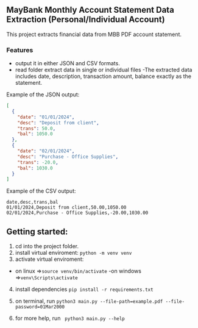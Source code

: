 ## MayBank Monthly Account Statement Data Extraction (Personal/Individual Account)

This project extracts financial data from MBB PDF account statement.

### Features

- output it in either JSON and CSV formats.
- read folder extract data in single or individual files
  -The extracted data includes date, description, transaction amount, balance exactly as the statement.

Example of the JSON output:

```json
[
  {
    "date": "01/01/2024",
    "desc": "Deposit from client",
    "trans": 50.0,
    "bal": 1050.0
  },
  {
    "date": "02/01/2024",
    "desc": "Purchase - Office Supplies",
    "trans": -20.0,
    "bal": 1030.0
  }
]
```

Example of the CSV output:

```csv
date,desc,trans,bal
01/01/2024,Deposit from client,50.00,1050.00
02/01/2024,Purchase - Office Supplies,-20.00,1030.00
```

## Getting started:

1. cd into the project folder.
2. install virtual enviroment:
   `python -m venv venv`
3. activate virtual enviroment:

- on linux =>`source venv/bin/activate`
  -on windows =>`venv\Scripts\activate`

4. install dependencies
   `pip install -r requirements.txt`

5. on terminal, run
   `python3 main.py --file-path=example.pdf --file-password=01Mar2000`

6. for more help, run
   ` python3 main.py --help`
